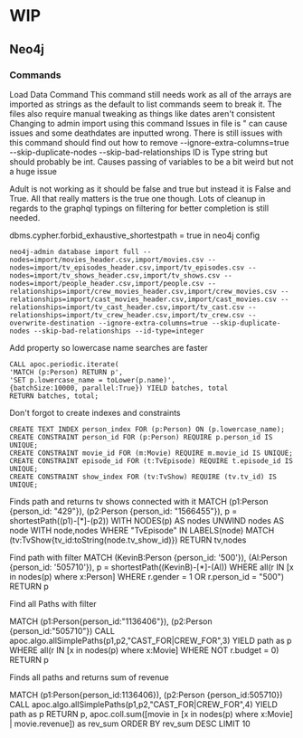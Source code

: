# WIP 
## Neo4j
### Commands
Load Data Command 
This command still needs work as all of the arrays are imported as strings as the default to list commands seem to break it.
The files also require manual tweaking as things like dates aren't consistent 
Changing to admin import using this command
Issues in file is " can cause issues and some deathdates are inputted wrong.
There is still issues with this command should find out how to remove --ignore-extra-columns=true --skip-duplicate-nodes --skip-bad-relationships
ID is Type string but should probably be int. Causes passing of variables to be a bit weird but not a huge issue

Adult is not working as it should be false and true but instead it is False and True. All that really matters is the true one though.
Lots of cleanup in regards to the graphql typings on filtering for better completion is still needed.

dbms.cypher.forbid_exhaustive_shortestpath = true in neo4j config

```
neo4j-admin database import full --nodes=import/movies_header.csv,import/movies.csv --nodes=import/tv_episodes_header.csv,import/tv_episodes.csv --nodes=import/tv_shows_header.csv,import/tv_shows.csv --nodes=import/people_header.csv,import/people.csv --relationships=import/crew_movies_header.csv,import/crew_movies.csv --relationships=import/cast_movies_header.csv,import/cast_movies.csv --relationships=import/tv_cast_header.csv,import/tv_cast.csv --relationships=import/tv_crew_header.csv,import/tv_crew.csv --overwrite-destination --ignore-extra-columns=true --skip-duplicate-nodes --skip-bad-relationships --id-type=integer
```

Add property so lowercase name searches are faster
```
CALL apoc.periodic.iterate(
'MATCH (p:Person) RETURN p',
'SET p.lowercase_name = toLower(p.name)',
{batchSize:10000, parallel:True}) YIELD batches, total
RETURN batches, total;
```

Don't forgot to create indexes and constraints
```
CREATE TEXT INDEX person_index FOR (p:Person) ON (p.lowercase_name);
CREATE CONSTRAINT person_id FOR (p:Person) REQUIRE p.person_id IS UNIQUE;
CREATE CONSTRAINT movie_id FOR (m:Movie) REQUIRE m.movie_id IS UNIQUE;
CREATE CONSTRAINT episode_id FOR (t:TvEpisode) REQUIRE t.episode_id IS UNIQUE;
CREATE CONSTRAINT show_index FOR (tv:TvShow) REQUIRE (tv.tv_id) IS UNIQUE;
```

Finds path and returns tv shows connected with it
MATCH (p1:Person {person_id: "429"}), (p2:Person {person_id: "1566455"}), p = shortestPath((p1)-[*]-(p2))
WITH NODES(p) AS nodes
UNWIND nodes AS node
WITH node,nodes
WHERE "TvEpisode" IN LABELS(node)
MATCH (tv:TvShow{tv_id:toString(node.tv_show_id)})
RETURN tv,nodes

Find path with filter
MATCH
  (KevinB:Person {person_id: '500'}),
  (Al:Person {person_id: '505710'}),
  p = shortestPath((KevinB)-[*]-(Al))
WHERE all(r IN [x in nodes(p) where x:Person] WHERE r.gender = 1 OR r.person_id = "500")
RETURN p

Find all Paths with filter

MATCH (p1:Person{person_id:"1136406"}), (p2:Person {person_id:"505710"})
CALL apoc.algo.allSimplePaths(p1,p2,"CAST_FOR|CREW_FOR",3) YIELD path as p
WHERE all(r IN [x in nodes(p) where x:Movie] WHERE NOT r.budget = 0)
RETURN p

Finds all paths and returns sum of revenue

MATCH (p1:Person{person_id:1136406}), (p2:Person {person_id:505710})
CALL apoc.algo.allSimplePaths(p1,p2,"CAST_FOR|CREW_FOR",4) YIELD path as p
RETURN p, apoc.coll.sum([movie in [x in nodes(p) where x:Movie] | movie.revenue]) as rev_sum
ORDER BY rev_sum DESC
LIMIT 10
